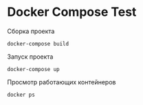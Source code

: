 # Docker Compose Test

Сборка проекта

```
docker-compose build
```

Запуск проекта

```
docker-compose up
```

Просмотр работающих контейнеров

```
docker ps
```

